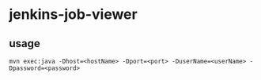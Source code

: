 # jenkins-job-viewer

## usage

```
mvn exec:java -Dhost=<hostName> -Dport=<port> -DuserName=<userName> -Dpassword=<password>
```

